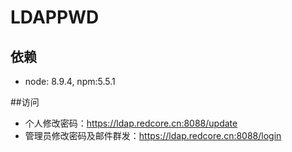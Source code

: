 # LDAPPWD
## 依赖
* node: 8.9.4, npm:5.5.1


##访问
* 个人修改密码：https://ldap.redcore.cn:8088/update
* 管理员修改密码及邮件群发：https://ldap.redcore.cn:8088/login